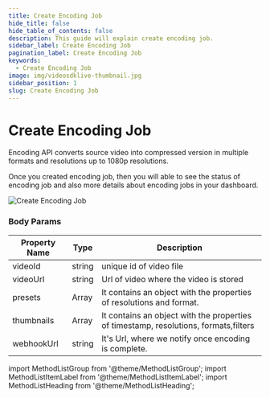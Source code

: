 ```yaml
---
title: Create Encoding Job
hide_title: false
hide_table_of_contents: false
description: This guide will explain create encoding job.
sidebar_label: Create Encoding Job
pagination_label: Create Encoding Job
keywords:
  - Create Encoding Job
image: img/videosdklive-thumbnail.jpg
sidebar_position: 1
slug: Create Encoding Job
---
```


# Create Encoding Job

Encoding API converts source video into compressed version in multiple formats and resolutions up to 1080p resolutions.

Once you created encoding job, then you will able to see the status of encoding job and also more details about encoding jobs in your dashboard.

![Create Encoding Job](/img/tutorial/create_encoding_job.png)

### Body Params

| Property Name | Type   | Description                                                                          |
| ------------- | ------ | ------------------------------------------------------------------------------------ |
| videoId       | string | unique id of video file                                                              |
| videoUrl      | string | Url of video where the video is stored                                               |
| presets       | Array  | It contains an object with the properties of resolutions and format.                 |
| thumbnails    | Array  | It contains an object with the properties of timestamp, resolutions, formats,filters |
| webhookUrl    | string | It's Url, where we notify once encoding is complete.                                 |

import MethodListGroup from '@theme/MethodListGroup';
import MethodListItemLabel from '@theme/MethodListItemLabel';
import MethodListHeading from '@theme/MethodListHeading';

<MethodListGroup>
  <MethodListItemLabel  description="Response Body" >
    <MethodListGroup>
      <MethodListHeading heading="parameters" />
      <MethodListItemLabel name="id"  type={"String"}  description="Unique identifier of encoded job." />
      <MethodListItemLabel name="status"  type={"String"}  description="status of encoding job either queued, processing, completed, failed." />
      <MethodListItemLabel name="videoId"  type={"Number"}  description="Unique identifier of video file." />
      <MethodListItemLabel name="videoUrl"  type={"Object"}  description="Url of video where the video is stored." />
        <MethodListItemLabel name="presets"  type={"Array"}  description="It contains an array of object that you provided in body params. " />
        <MethodListItemLabel name="thumbnails" type={"Array"} description="It contains an array of object that you provided in body params."/>
        <MethodListItemLabel name="webhookUrl" type={"String"} description="It's Url, where we notify once encoding is complete."/>
    </MethodListGroup>
  </MethodListItemLabel>
</MethodListGroup>
